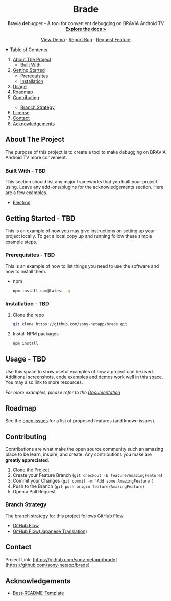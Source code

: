 <!-- PROJECT LOGO -->
<br />
<p align="center">
  <a href="https://github.com/sony-netapp/brade">
    <!-- <img src="images/logo.png" alt="Logo" width="80" height="80"> -->
  </a>
</p>

<h1 align="center">Brade</h1>

<p align="center">
  <strong>Bra</strong>via <strong>de</strong>bugger - A tool for convenient debugging on BRAVIA Android TV
  <br />
  <a href="https://github.com/sony-netapp/brade"><strong>Explore the docs »</strong></a>
  <br />
  <br />
  <a href="https://github.com/sony-netapp/brade">View Demo</a>
  ·
  <a href="https://github.com/sony-netapp/brade/issues">Report Bug</a>
  ·
  <a href="https://github.com/sony-netapp/brade/issues">Request Feature</a>
</p>

<!-- TABLE OF CONTENTS -->
<details open="open">
  <summary>Table of Contents</summary>
  <ol>
    <li>
      <a href="#about-the-project">About The Project</a>
      <ul>
        <li><a href="#built-with">Built With</a></li>
      </ul>
    </li>
    <li>
      <a href="#getting-started">Getting Started</a>
      <ul>
        <li><a href="#prerequisites">Prerequisites</a></li>
        <li><a href="#installation">Installation</a></li>
      </ul>
    </li>
    <li><a href="#usage">Usage</a></li>
    <li><a href="#roadmap">Roadmap</a></li>
    <li><a href="#contributing">Contributing</a></li>
      <ul>
        <li><a href="#branch-strategy">Branch Strategy</a></li>
      </ul>
    <li><a href="#license">License</a></li>
    <li><a href="#contact">Contact</a></li>
    <li><a href="#acknowledgements">Acknowledgements</a></li>
  </ol>
</details>

<!-- ABOUT THE PROJECT -->

## About The Project

<!-- [![Product Name Screen Shot][product-screenshot]](https://example.com) -->

The purpose of this project is to create a tool to make debugging on BRAVIA Android TV more convenient.

### Built With - TBD

This section should list any major frameworks that you built your project using. Leave any add-ons/plugins for the acknowledgements section. Here are a few examples.

- [Electron](https://www.electronjs.org/)

<!-- GETTING STARTED -->

## Getting Started - TBD

This is an example of how you may give instructions on setting up your project locally.
To get a local copy up and running follow these simple example steps.

### Prerequisites - TBD

This is an example of how to list things you need to use the software and how to install them.

- npm

  ```sh
  npm install npm@latest -g
  ```

### Installation - TBD

1. Clone the repo

   ```sh
   git clone https://github.com/sony-netapp/brade.git
   ```

2. Install NPM packages

   ```sh
   npm install
   ```

<!-- USAGE EXAMPLES -->

## Usage - TBD

Use this space to show useful examples of how a project can be used. Additional screenshots, code examples and demos work well in this space. You may also link to more resources.

_For more examples, please refer to the [Documentation](https://example.com)_

<!-- ROADMAP -->

## Roadmap

See the [open issues](https://github.com/sony-netapp/brade/issues) for a list of proposed features (and known issues).

<!-- CONTRIBUTING -->

## Contributing

Contributions are what make the open source community such an amazing place to be learn, inspire, and create. Any contributions you make are **greatly appreciated**.

1. Clone the Project
2. Create your Feature Branch (`git checkout -b feature/AmazingFeature`)
3. Commit your Changes (`git commit -m 'Add some AmazingFeature'`)
4. Push to the Branch (`git push origin feature/AmazingFeature`)
5. Open a Pull Request

### Branch Strategy

The branch strategy for this project follows GitHub Flow

- [GitHub Flow](http://scottchacon.com/2011/08/31/github-flow.html)
- [GitHub Flow(Japanese Translation)](https://gist.github.com/Gab-km/3705015)

<!-- LICENSE -->
<!--
## License

Distributed under the MIT License. See `LICENSE` for more information.
-->

<!-- CONTACT -->

## Contact

<!--
* Teruyuki Tanaka - Teruyuki.Tanaka@sony.com
* Taro Yanagiya - Taro.Yanagiya@sony.com
-->

Project Link: [https://github.com/sony-netapp/brade](https://github.com/sony-netapp/brade)

<!-- ACKNOWLEDGEMENTS -->

## Acknowledgements

- [Best-README-Template](https://github.com/othneildrew/Best-README-Template)
